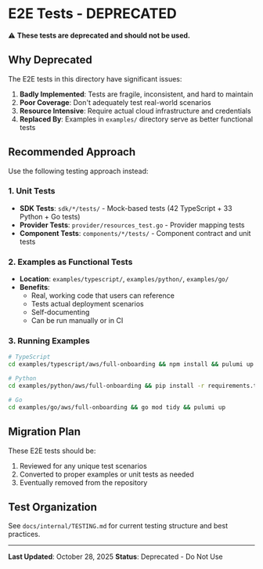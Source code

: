 # E2E Tests - DEPRECATED

⚠️ **These tests are deprecated and should not be used.**

## Why Deprecated

The E2E tests in this directory have significant issues:

1. **Badly Implemented**: Tests are fragile, inconsistent, and hard to maintain
2. **Poor Coverage**: Don't adequately test real-world scenarios
3. **Resource Intensive**: Require actual cloud infrastructure and credentials
4. **Replaced By**: Examples in `examples/` directory serve as better functional tests

## Recommended Approach

Use the following testing approach instead:

### 1. Unit Tests
- **SDK Tests**: `sdk/*/tests/` - Mock-based tests (42 TypeScript + 33 Python + Go tests)
- **Provider Tests**: `provider/resources_test.go` - Provider mapping tests
- **Component Tests**: `components/*/tests/` - Component contract and unit tests

### 2. Examples as Functional Tests
- **Location**: `examples/typescript/`, `examples/python/`, `examples/go/`
- **Benefits**:
  - Real, working code that users can reference
  - Tests actual deployment scenarios
  - Self-documenting
  - Can be run manually or in CI

### 3. Running Examples
```bash
# TypeScript
cd examples/typescript/aws/full-onboarding && npm install && pulumi up

# Python
cd examples/python/aws/full-onboarding && pip install -r requirements.txt && pulumi up

# Go
cd examples/go/aws/full-onboarding && go mod tidy && pulumi up
```

## Migration Plan

These E2E tests should be:
1. Reviewed for any unique test scenarios
2. Converted to proper examples or unit tests as needed
3. Eventually removed from the repository

## Test Organization

See `docs/internal/TESTING.md` for current testing structure and best practices.

---

**Last Updated**: October 28, 2025
**Status**: Deprecated - Do Not Use
